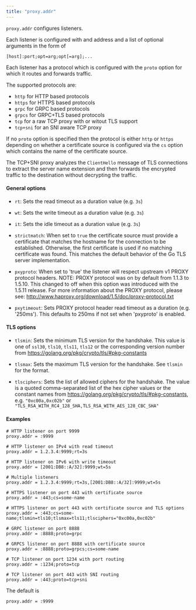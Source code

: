 ```yaml
---
title: "proxy.addr"
---
```



`proxy.addr` configures listeners.

Each listener is configured with and address and a
list of optional arguments in the form of

    [host]:port;opt=arg;opt[=arg];...

Each listener has a protocol which is configured
with the `proto` option for which it routes and
forwards traffic.

The supported protocols are:

* `http` for HTTP based protocols
* `https` for HTTPS based protocols
* `grpc` for GRPC based protocols
* `grpcs` for GRPC+TLS based protocols
* `tcp` for a raw TCP proxy with or witout TLS support
* `tcp+sni` for an SNI aware TCP proxy

If no `proto` option is specified then the protocol
is either `http` or `https` depending on whether a
certificate source is configured via the `cs` option
which contains the name of the certificate source.

The TCP+SNI proxy analyzes the `ClientHello` message
of TLS connections to extract the server name
extension and then forwards the encrypted traffic
to the destination without decrypting the traffic.

#### General options

* `rt`: Sets the read timeout as a duration value (e.g. `3s`)

* `wt`: Sets the write timeout as a duration value (e.g. `3s`)

* `it`: Sets the idle timeout as a duration value (e.g. `3s`)

* `strictmatch`: When set to `true` the certificate source must provide
  a certificate that matches the hostname for the connection
  to be established. Otherwise, the first certificate is used
  if no matching certificate was found. This matches the default
  behavior of the Go TLS server implementation.

* `pxyproto`: When set to 'true' the listener will respect upstream v1
  PROXY protocol headers.
  NOTE: PROXY protocol was on by default from 1.1.3 to 1.5.10.
  This changed to off when this option was introduced with
  the 1.5.11 release.
  For more information about the PROXY protocol, please see:
  http://www.haproxy.org/download/1.5/doc/proxy-protocol.txt

* `pxytimeout`: Sets PROXY protocol header read timeout as a duration (e.g. '250ms').
  This defaults to 250ms if not set when 'pxyproto' is enabled.

#### TLS options

* `tlsmin`: Sets the minimum TLS version for the handshake. This value
  is one of `ssl30`, `tls10`, `tls11`, `tls12` or the corresponding
  version number from https://golang.org/pkg/crypto/tls/#pkg-constants

* `tlsmax`: Sets the maximum TLS version for the handshake. See `tlsmin`
  for the format.

* `tlsciphers`: Sets the list of allowed ciphers for the handshake. The value
  is a quoted comma-separated list of the hex cipher values or
  the constant names from https://golang.org/pkg/crypto/tls/#pkg-constants,
  e.g. `"0xc00a,0xc02b"` or `"TLS_RSA_WITH_RC4_128_SHA,TLS_RSA_WITH_AES_128_CBC_SHA"`

#### Examples

    # HTTP listener on port 9999
    proxy.addr = :9999

    # HTTP listener on IPv4 with read timeout
    proxy.addr = 1.2.3.4:9999;rt=3s

    # HTTP listener on IPv6 with write timeout
    proxy.addr = [2001:DB8::A/32]:9999;wt=5s

    # Multiple listeners
    proxy.addr = 1.2.3.4:9999;rt=3s,[2001:DB8::A/32]:9999;wt=5s

    # HTTPS listener on port 443 with certificate source
    proxy.addr = :443;cs=some-name

    # HTTPS listener on port 443 with certificate source and TLS options
    proxy.addr = :443;cs=some-name;tlsmin=tls10;tlsmax=tls11;tlsciphers="0xc00a,0xc02b"
    
    # GRPC listener on port 8888 
    proxy.addr = :8888;proto=grpc
    
    # GRPCS listener on port 8888 with certificate source
    proxy.addr = :8888;proto=grpcs;cs=some-name

    # TCP listener on port 1234 with port routing
    proxy.addr = :1234;proto=tcp

    # TCP listener on port 443 with SNI routing
    proxy.addr = :443;proto=tcp+sni

The default is

    proxy.addr = :9999
